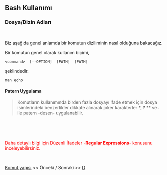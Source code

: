 ## **Bash Kullanımı**

### **Dosya/Dizin Adları**

</br>



Biz aşağıda genel anlamda bir komutun diziliminin nasıl olduğuna bakacağız.

Bir komutun genel olarak kullanım biçimi, 

``` {echo}
<command>  [--OPTION]  [PATH]  [PATH]
```

şeklindedir. 






``` {.sh}
man echo
```




#### Patern Uygulama

>Komutların kullanımında birden fazla dosyayı ifade etmek için dosya isimlerindeki benzerlikler dikkate alınarak joker karakterler **\*, ?** ** ve **.** ile patern -desen- uygulanabilir. 


<br>



<br>




 

</br>

<div style="color:red;"> 

Daha detaylı bilgi için Düzenli İfadeler -**Regular Expressions**- konusunu inceleyebilirsiniz.

</div>



</br>

 [Komut yapısı](./tr_komut-yapisi.md) << Önceki / Sonraki >> [D](./.md)

